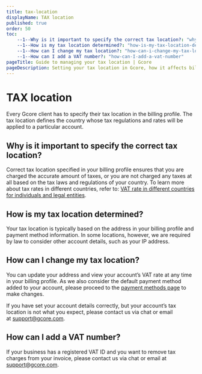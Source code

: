 ```yaml
---
title: tax-location
displayName: TAX location
published: true
order: 50
toc:
    --1--Why is it important to specify the correct tax location?: "why-is-it-important-to-specify-the-correct-tax-location"
    --1--How is my tax location determined?: "how-is-my-tax-location-determined"
    --1--How can I change my tax location?: "how-can-i-change-my-tax-location"
    --1--How can I add a VAT number?: "how-can-I-add-a-vat-number"
pageTitle: Guide to managing your tax location | Gcore
pageDescription: Setting your tax location in Gсore, how it affects billing, and how to add a VAT number for accurate tax application.
---
```


# TAX location

Every Gсore client has to specify their tax location in the billing profile. The tax location defines the country whose tax regulations and rates will be applied to a particular account.

## Why is it important to specify the correct tax location?

Correct tax location specified in your billing profile ensures that you are charged the accurate amount of taxes, or you are not charged any taxes at all based on the tax laws and regulations of your country. To learn more about tax rates in different countries, refer to: <a href="https://gcore.com/docs/account-settings/billing/vat-rates-in-different-countries-for-an-individual-and-legal-entity#for-eu-countries" target="_blank">VAT rate in different countries for individuals and legal entities</a>.  

## How is my tax location determined?

Your tax location is typically based on the address in your billing profile and payment method information. In some locations, however, we are required by law to consider other account details, such as your IP address.

## How can I change my tax location? 

You can update your address and view your account’s VAT rate at any time in your billing profile. As we also consider the default payment method added to your account, please proceed to the <a href="https://accounts.gcore.com/billing/payment-methods" target="_blank">payment methods page</a> to make changes.

If you have set your account details correctly, but your account’s tax location is not what you expect, please contact us via chat or email at [support@gcore.com](mailto:support@gcore.com). 

## How can I add a VAT number? 

If your business has a registered VAT ID and you want to remove tax charges from your invoice, please contact us via chat or email at [support@gcore.com](mailto:support@gcore.com).